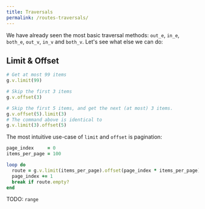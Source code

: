```yaml
---
title: Traversals
permalink: /routes-traversals/
---
```


We have already seen the most basic traversal methods: `out_e`, `in_e`, `both_e`, `out_v`, `in_v` and `both_v`. 
Let's see what else we can do:
 

## Limit & Offset 

```ruby
# Get at most 99 items
g.v.limit(99)

# Skip the first 3 items
g.v.offset(3)

# Skip the first 5 items, and get the next (at most) 3 items.
g.v.offset(5).limit(3)
# The command above is identical to
g.v.limit(3).offset(5)
```

The most intuitive use-case of `limit` and `offset` is pagination:

```ruby
page_index     = 0
items_per_page = 100

loop do 
  route = g.v.limit(items_per_page).offset(page_index * items_per_page)
  page_index += 1
  break if route.empty?
end 
``` 

TODO: `range`
